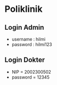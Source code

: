 # Poliklinik

## Login Admin

- username : hilmi
- password : hilmi123

## Login Dokter

- NIP = 2002300502 
- password = 12345

